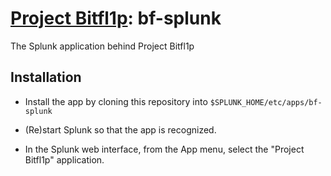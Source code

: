 # [Project Bitfl1p](https://www.bitfl1p.com): bf-splunk
The Splunk application behind Project Bitfl1p

## Installation

* Install the app by cloning this repository into `$SPLUNK_HOME/etc/apps/bf-splunk`

* (Re)start Splunk so that the app is recognized.

* In the Splunk web interface, from the App menu, select the "Project Bitfl1p" application.

